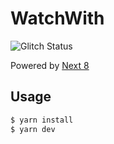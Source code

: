 # WatchWith

![Glitch Status](https://badge.glitch.me/watch-with)

Powered by [Next 8](https://nextjs.org/)

## Usage

```bash
$ yarn install
$ yarn dev
```